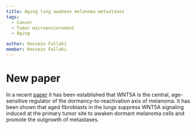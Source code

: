 ```yaml
---
title: Aging lung awakens melanoma metastases
tags:
  - Cancer
  - Tumor microenviornment
  - Aging

author: Hossein Fallahi
member: Hossein Fallahi
---
```


# New paper 

In a recent [paper](https://www.nature.com/articles/s41586-022-04774-2) it has been established that WNT5A is the central, age-sensitive regulator of the dormancy-to-reactivation axis of melanoma. 
It has been shown that aged fibroblasts in the lungs suppress WNT5A signaling induced at the primary tumor site to awaken dormant melanoma cells and promote the outgrowth of metastases.
